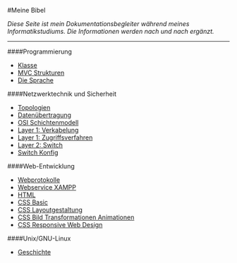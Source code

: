 #Meine Bibel

*Diese Seite ist mein Dokumentationsbegleiter während meines Informatikstudiums. Die Informationen werden nach und nach ergänzt.*

---

####Programmierung 
- [Klasse](https://document.eduardanderegg.ch/Programmierung/Klasse/index.html)  
- [MVC Strukturen](https://document.eduardanderegg.ch/Programmierung/MVC/index.html)  
- [Die Sprache](https://document.eduardanderegg.ch/Programmierung/DieSprache/index.html)  

####Netzwerktechnik und Sicherheit  
- [Topologien](https://document.eduardanderegg.ch/Netzwerk/Topologien/index.html)  
- [Datenübertragung](https://document.eduardanderegg.ch/Netzwerk/Datenuebertragung/index.html)  
- [OSI Schichtenmodell](https://document.eduardanderegg.ch/Netzwerk/OSI-Schichtenmodell/index.html)  
- [Layer 1: Verkabelung](https://document.eduardanderegg.ch/Netzwerk/Verkabelung/index.html)  
- [Layer 1: Zugriffsverfahren](https://document.eduardanderegg.ch/Netzwerk/Zugriffsverfahren/index.html)  
- [Layer 2: Switch](https://document.eduardanderegg.ch/Netzwerk/Switch/index.html)    
- [Switch Konfig](https://document.eduardanderegg.ch/Netzwerk/SwitchKonfig/index.html)  

####Web-Entwicklung  
- [Webprotokolle](https://document.eduardanderegg.ch/Webtechnologie/Webprotokolle/index.html)  
- [Webservice XAMPP](https://document.eduardanderegg.ch/Webtechnologie/Webservice_XAMPP/index.html)  
- [HTML](https://document.eduardanderegg.ch/Webtechnologie/HTML/index.html)  
- [CSS Basic](https://document.eduardanderegg.ch/Webtechnologie/CSS_Basic/index.html)  
- [CSS Layoutgestaltung](https://document.eduardanderegg.ch/Webtechnologie/CSS_Layoutgestaltung/index.html)  
- [CSS Bild Transformationen Animationen](https://document.eduardanderegg.ch/Webtechnologie/CSS_Bild_Transformationen_Animationen/index.html)  
- [CSS Responsive Web Design](https://document.eduardanderegg.ch/Webtechnologie/CSS_Responsive_Web_Design/index.html)  

####Unix/GNU-Linux
- [Geschichte](https://document.eduardanderegg.ch/Unix/Geschichte/index.html) 
